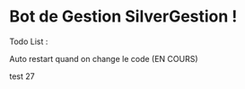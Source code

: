 # Bot de Gestion SilverGestion !

Todo List :

Auto restart quand on change le code (EN COURS)

test 27

